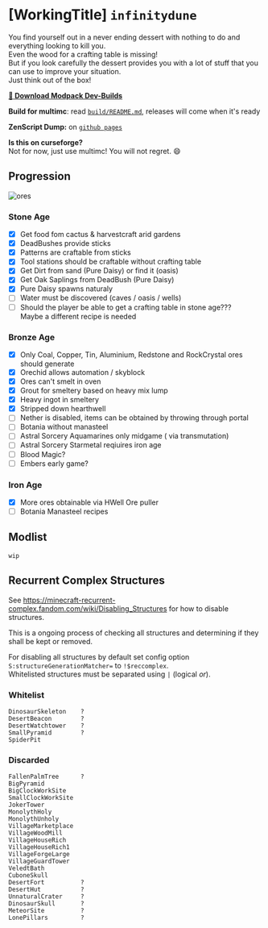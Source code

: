 # [WorkingTitle] `infinitydune` 

You find yourself out in a never ending dessert with nothing to do and everything looking to kill you.  
Even the wood for a crafting table is missing!  
But if you look carefully the dessert provides you with a lot of stuff that you can use to improve your situation.  
Just think out of the box!

**[:file_folder: Download Modpack Dev-Builds](https://github.com/J0B10/infinitydune/releases)**

**Build for multimc**: read [`build/README.md`](build/), releases will come when it's ready  

**ZenScript Dump:** on [`github pages`](https://j0b10.github.io/infinitydune/crafttweaker_dump/tree3.html)  

**Is this on curseforge?**  
Not for now, just use multimc! You will not regret. :smile:

## Progression
![ores](https://imgur.com/0eAtybl.png)
### Stone Age
* [x] Get food fom cactus & harvestcraft arid gardens  
* [x] DeadBushes provide sticks  
* [x] Patterns are craftable from sticks  
* [x] Tool stations should be craftable without crafting table  
* [x] Get Dirt from sand (Pure Daisy) or find it (oasis)  
* [x] Get Oak Saplings from DeadBush (Pure Daisy)  
* [x] Pure Daisy spawns naturaly  
* [ ] Water must be discovered (caves / oasis / wells)  
* [ ] Should the player be able to get a crafting table in stone age???  
      Maybe a different recipe is needed

### Bronze Age
* [X] Only Coal, Copper, Tin, Aluminium, Redstone and RockCrystal ores should generate
* [x] Orechid allows automation / skyblock
* [X] Ores can't smelt in oven
* [X] Grout for smeltery based on heavy mix lump
* [X] Heavy ingot in smeltery
* [X] Stripped down hearthwell
* [ ] Nether is disabled, items can be obtained by throwing through portal
* [ ] Botania without manasteel
* [ ] Astral Sorcery Aquamarines only midgame ( via transmutation)
* [ ] Astral Sorcery Starmetal reqiuires iron age
* [ ] Blood Magic?
* [ ] Embers early game?

### Iron Age
* [X] More ores obtainable via HWell Ore puller 
* [ ] Botania Manasteel recipes

## Modlist
`wip`

## Recurrent Complex Structures
See https://minecraft-recurrent-complex.fandom.com/wiki/Disabling_Structures for how to disable structures.

This is a ongoing process of checking all structures and determining if they shall be kept or removed. 

For disabling all structures by default set config option `S:structureGenerationMatcher=` to `!$reccomplex`.  
Whitelisted structures must be separated using `|` (logical _or_).

### Whitelist
```
DinosaurSkeleton    ?
DesertBeacon        ?
DesertWatchtower    ?
SmallPyramid        ?
SpiderPit
```

### Discarded
```
FallenPalmTree      ?
BigPyramid
BigClockWorkSite
SmallClockWorkSite
JokerTower
MonolythHoly
MonolythUnholy
VillageMarketplace
VillageWoodMill
VillageHouseRich
VillageHouseRich1
VillageForgeLarge
VillageGuardTower
VeledtBath
CuboneSkull
DesertFort          ?
DesertHut           ?
UnnaturalCrater     ?
DinosaurSkull       ?
MeteorSite          ?
LonePillars         ?
```